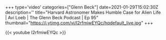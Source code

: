 +++
type='video'
categories=["Glenn Beck"]
date=2021-01-29T15:02:30Z
description=''
title="Harvard Astronomer Makes Humble Case for Alien Life | Avi Loeb | The Glenn Beck Podcast | Ep 95"
thumbnail="https://i.ytimg.com/vi/I2rfmiwEYQc/hqdefault_live.jpg"
+++

{{< youtube I2rfmiwEYQc >}}
